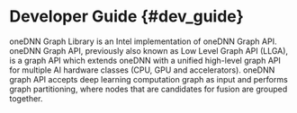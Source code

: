 # Developer Guide {#dev_guide}

oneDNN Graph Library is an Intel implementation of oneDNN Graph API.
oneDNN Graph API, previously also known as Low Level Graph API (LLGA), is a graph API which extends oneDNN with a unified high-level
graph API for multiple AI hardware classes (CPU, GPU and accelerators). oneDNN graph API accepts deep learning computation graph as
input and performs graph partitioning, where nodes that are candidates for fusion are grouped together.
